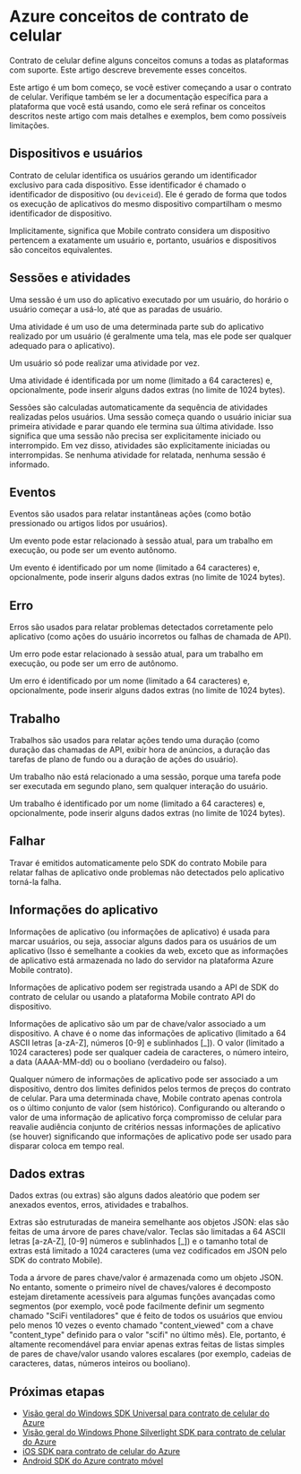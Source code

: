 <properties
    pageTitle="Conceitos de contrato Mobile | Microsoft Azure"
    description="Azure conceitos de contrato de celular"
    services="mobile-engagement"
    documentationCenter="mobile"
    authors="piyushjo"
    manager="dwrede"
    editor="" />

<tags
    ms.service="mobile-engagement"
    ms.workload="mobile"
    ms.tgt_pltfrm="mobile-android"
    ms.devlang="na"
    ms.topic="get-started-article"
    ms.date="08/19/2016"
    ms.author="piyushjo" />

# <a name="azure-mobile-engagement-concepts"></a>Azure conceitos de contrato de celular

Contrato de celular define alguns conceitos comuns a todas as plataformas com suporte. Este artigo descreve brevemente esses conceitos.

Este artigo é um bom começo, se você estiver começando a usar o contrato de celular. Verifique também se ler a documentação específica para a plataforma que você está usando, como ele será refinar os conceitos descritos neste artigo com mais detalhes e exemplos, bem como possíveis limitações.

## <a name="devices-and-users"></a>Dispositivos e usuários
Contrato de celular identifica os usuários gerando um identificador exclusivo para cada dispositivo. Esse identificador é chamado o identificador de dispositivo (ou `deviceid`). Ele é gerado de forma que todos os execução de aplicativos do mesmo dispositivo compartilham o mesmo identificador de dispositivo.

Implicitamente, significa que Mobile contrato considera um dispositivo pertencem a exatamente um usuário e, portanto, usuários e dispositivos são conceitos equivalentes.

## <a name="sessions-and-activities"></a>Sessões e atividades
Uma sessão é um uso do aplicativo executado por um usuário, do horário o usuário começar a usá-lo, até que as paradas de usuário.

Uma atividade é um uso de uma determinada parte sub do aplicativo realizado por um usuário (é geralmente uma tela, mas ele pode ser qualquer adequado para o aplicativo).

Um usuário só pode realizar uma atividade por vez.

Uma atividade é identificada por um nome (limitado a 64 caracteres) e, opcionalmente, pode inserir alguns dados extras (no limite de 1024 bytes).

Sessões são calculadas automaticamente da sequência de atividades realizadas pelos usuários. Uma sessão começa quando o usuário iniciar sua primeira atividade e parar quando ele termina sua última atividade. Isso significa que uma sessão não precisa ser explicitamente iniciado ou interrompido. Em vez disso, atividades são explicitamente iniciadas ou interrompidas. Se nenhuma atividade for relatada, nenhuma sessão é informado.

## <a name="events"></a>Eventos
Eventos são usados para relatar instantâneas ações (como botão pressionado ou artigos lidos por usuários).

Um evento pode estar relacionado à sessão atual, para um trabalho em execução, ou pode ser um evento autônomo.

Um evento é identificado por um nome (limitado a 64 caracteres) e, opcionalmente, pode inserir alguns dados extras (no limite de 1024 bytes).

## <a name="error"></a>Erro
Erros são usados para relatar problemas detectados corretamente pelo aplicativo (como ações do usuário incorretos ou falhas de chamada de API).

Um erro pode estar relacionado à sessão atual, para um trabalho em execução, ou pode ser um erro de autônomo.

Um erro é identificado por um nome (limitado a 64 caracteres) e, opcionalmente, pode inserir alguns dados extras (no limite de 1024 bytes).

## <a name="job"></a>Trabalho
Trabalhos são usados para relatar ações tendo uma duração (como duração das chamadas de API, exibir hora de anúncios, a duração das tarefas de plano de fundo ou a duração de ações do usuário).

Um trabalho não está relacionado a uma sessão, porque uma tarefa pode ser executada em segundo plano, sem qualquer interação do usuário.

Um trabalho é identificado por um nome (limitado a 64 caracteres) e, opcionalmente, pode inserir alguns dados extras (no limite de 1024 bytes).

## <a name="crash"></a>Falhar
Travar é emitidos automaticamente pelo SDK do contrato Mobile para relatar falhas de aplicativo onde problemas não detectados pelo aplicativo torná-la falha.

## <a name="application-information"></a>Informações do aplicativo
Informações de aplicativo (ou informações de aplicativo) é usada para marcar usuários, ou seja, associar alguns dados para os usuários de um aplicativo (Isso é semelhante a cookies da web, exceto que as informações de aplicativo está armazenada no lado do servidor na plataforma Azure Mobile contrato).

Informações de aplicativo podem ser registrada usando a API de SDK do contrato de celular ou usando a plataforma Mobile contrato API do dispositivo.

Informações de aplicativo são um par de chave/valor associado a um dispositivo. A chave é o nome das informações de aplicativo (limitado a 64 ASCII letras [a-zA-Z], números [0-9] e sublinhados [_]). O valor (limitado a 1024 caracteres) pode ser qualquer cadeia de caracteres, o número inteiro, a data (AAAA-MM-dd) ou o booliano (verdadeiro ou falso).

Qualquer número de informações de aplicativo pode ser associado a um dispositivo, dentro dos limites definidos pelos termos de preços do contrato de celular. Para uma determinada chave, Mobile contrato apenas controla os o último conjunto de valor (sem histórico). Configurando ou alterando o valor de uma informação de aplicativo força compromisso de celular para reavalie audiência conjunto de critérios nessas informações de aplicativo (se houver) significando que informações de aplicativo pode ser usado para disparar coloca em tempo real.

## <a name="extra-data"></a>Dados extras
Dados extras (ou extras) são alguns dados aleatório que podem ser anexados eventos, erros, atividades e trabalhos.

Extras são estruturadas de maneira semelhante aos objetos JSON: elas são feitas de uma árvore de pares chave/valor. Teclas são limitadas a 64 ASCII letras [a-zA-Z], [0-9] números e sublinhados [_]) e o tamanho total de extras está limitado a 1024 caracteres (uma vez codificados em JSON pelo SDK do contrato Mobile).

Toda a árvore de pares chave/valor é armazenada como um objeto JSON. No entanto, somente o primeiro nível de chaves/valores é decomposto estejam diretamente acessíveis para algumas funções avançadas como segmentos (por exemplo, você pode facilmente definir um segmento chamado "SciFi ventiladores" que é feito de todos os usuários que enviou pelo menos 10 vezes o evento chamado "content_viewed" com a chave "content_type" definido para o valor "scifi" no último mês). Ele, portanto, é altamente recomendável para enviar apenas extras feitas de listas simples de pares de chave/valor usando valores escalares (por exemplo, cadeias de caracteres, datas, números inteiros ou booliano).

## <a name="next-steps"></a>Próximas etapas

- [Visão geral do Windows SDK Universal para contrato de celular do Azure](mobile-engagement-windows-store-sdk-overview.md)
- [Visão geral do Windows Phone Silverlight SDK para contrato de celular do Azure](mobile-engagement-windows-phone-sdk-overview.md)
- [iOS SDK para contrato de celular do Azure](mobile-engagement-ios-sdk-overview.md)
- [Android SDK do Azure contrato móvel](mobile-engagement-android-sdk-overview.md)
